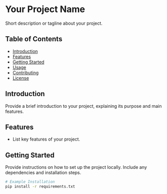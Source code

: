 # Your Project Name

Short description or tagline about your project.

## Table of Contents

- [Introduction](#introduction)
- [Features](#features)
- [Getting Started](#getting-started)
- [Usage](#usage)
- [Contributing](#contributing)
- [License](#license)

## Introduction

Provide a brief introduction to your project, explaining its purpose and main features.

## Features

- List key features of your project.

## Getting Started

Provide instructions on how to set up the project locally. Include any dependencies and installation steps.

```bash
# Example Installation
pip install -r requirements.txt
